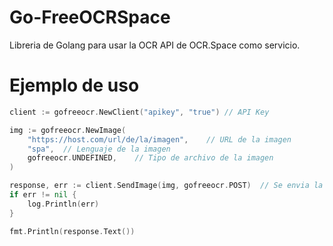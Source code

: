 # Go-FreeOCRSpace
Libreria de Golang para usar la OCR API de OCR.Space como servicio.

# Ejemplo de uso
```go
client := gofreeocr.NewClient("apikey", "true") // API Key

img := gofreeocr.NewImage(
    "https://host.com/url/de/la/imagen",    // URL de la imagen
    "spa",  // Lenguaje de la imagen
    gofreeocr.UNDEFINED,    // Tipo de archivo de la imagen
)

response, err := client.SendImage(img, gofreeocr.POST)  // Se envia la imagen, Declarando el metodo a utilizar
if err != nil {
    log.Println(err)
}

fmt.Println(response.Text())
```
